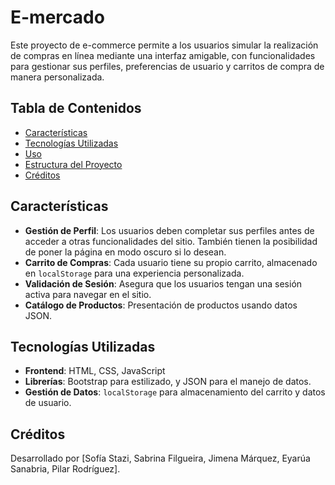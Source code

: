 # E-mercado

Este proyecto de e-commerce permite a los usuarios simular la realización de compras en línea mediante una interfaz amigable, con funcionalidades para gestionar sus perfiles, preferencias de usuario y carritos de compra de manera personalizada.

## Tabla de Contenidos

- [Características](#características)
- [Tecnologías Utilizadas](#tecnologías-utilizadas)
- [Uso](#uso)
- [Estructura del Proyecto](#estructura-del-proyecto)
- [Créditos](#créditos)

## Características

- **Gestión de Perfil**: Los usuarios deben completar sus perfiles antes de acceder a otras funcionalidades del sitio. También tienen la posibilidad de poner la página en modo oscuro si lo desean.
- **Carrito de Compras**: Cada usuario tiene su propio carrito, almacenado en `localStorage` para una experiencia personalizada.
- **Validación de Sesión**: Asegura que los usuarios tengan una sesión activa para navegar en el sitio.
- **Catálogo de Productos**: Presentación de productos usando datos JSON.

## Tecnologías Utilizadas

- **Frontend**: HTML, CSS, JavaScript
- **Librerías**: Bootstrap para estilizado, y JSON para el manejo de datos.
- **Gestión de Datos**: `localStorage` para almacenamiento del carrito y datos de usuario.

## Créditos

Desarrollado por [Sofía Stazi, Sabrina Filgueira, Jimena Márquez, Eyarúa Sanabria, Pilar Rodríguez].
